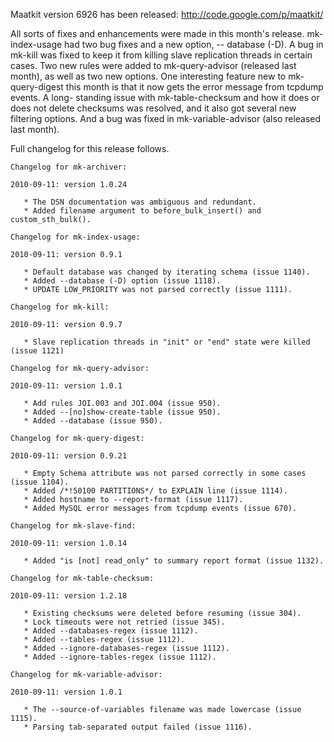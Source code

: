 Maatkit version 6926 has been released: http://code.google.com/p/maatkit/

All sorts of fixes and enhancements were made in this month's
release.  mk-index-usage had two bug fixes and a new option, --
database (-D).  A bug in mk-kill was fixed to keep it from killing
slave replication threads in certain cases.  Two new rules were added
to mk-query-advisor (released last month), as well as two new
options.  One interesting feature new to mk-query-digest this month is
that it now gets the error message from tcpdump events.  A long-
standing issue with mk-table-checksum and how it does or does not
delete checksums was resolved, and it also got several new filtering
options.  And a bug was fixed in mk-variable-advisor (also released
last month).

Full changelog for this release follows.

```
Changelog for mk-archiver:

2010-09-11: version 1.0.24

   * The DSN documentation was ambiguous and redundant.
   * Added filename argument to before_bulk_insert() and
custom_sth_bulk().

Changelog for mk-index-usage:

2010-09-11: version 0.9.1

   * Default database was changed by iterating schema (issue 1140).
   * Added --database (-D) option (issue 1118).
   * UPDATE LOW_PRIORITY was not parsed correctly (issue 1111).

Changelog for mk-kill:

2010-09-11: version 0.9.7

   * Slave replication threads in "init" or "end" state were killed
(issue 1121)

Changelog for mk-query-advisor:

2010-09-11: version 1.0.1

   * Add rules JOI.003 and JOI.004 (issue 950).
   * Added --[no]show-create-table (issue 950).
   * Added --database (issue 950).

Changelog for mk-query-digest:

2010-09-11: version 0.9.21

   * Empty Schema attribute was not parsed correctly in some cases
(issue 1104).
   * Added /*!50100 PARTITIONS*/ to EXPLAIN line (issue 1114).
   * Added hostname to --report-format (issue 1117).
   * Added MySQL error messages from tcpdump events (issue 670).

Changelog for mk-slave-find:

2010-09-11: version 1.0.14

   * Added "is [not] read_only" to summary report format (issue 1132).

Changelog for mk-table-checksum:

2010-09-11: version 1.2.18

   * Existing checksums were deleted before resuming (issue 304).
   * Lock timeouts were not retried (issue 345).
   * Added --databases-regex (issue 1112).
   * Added --tables-regex (issue 1112).
   * Added --ignore-databases-regex (issue 1112).
   * Added --ignore-tables-regex (issue 1112).

Changelog for mk-variable-advisor:

2010-09-11: version 1.0.1

   * The --source-of-variables filename was made lowercase (issue
1115).
   * Parsing tab-separated output failed (issue 1116).
```